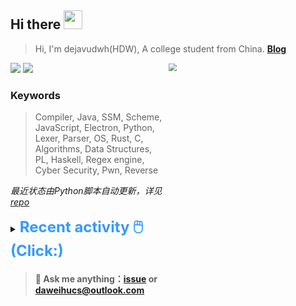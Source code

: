 ## Hi there <img src="https://raw.githubusercontent.com/MartinHeinz/MartinHeinz/master/wave.gif" width="30px">

> Hi, I'm dejavudwh(HDW), A college student from China. **[Blog](https://www.cnblogs.com/secoding)** 

![](https://komarev.com/ghpvc/?username=dejavudwh)
<img src="https://img.shields.io/badge/BLOG-dejavudwh-blue"><a href="https://www.cnblogs.com/secoding/"></a></img>
<img align="right" width="50%" src="https://github-readme-stats.vercel.app/api?username=dejavudwh&show_icons=true&theme=onedark&count_private=true" style="zoom: 80%;" /> 

### Keywords 

> Compiler, Java, SSM, Scheme, JavaScript, Electron, Python, Lexer, Parser, OS, Rust, C, Algorithms, Data Structures, PL, Haskell, Regex engine, Cyber Security, Pwn, Reverse

*最近状态由Python脚本自动更新，详见<a href="https://github.com/dejavudwh/dejavudwh"> repo</a>*

<details>

  <summary><font size="5.5" color="#3399FF"><b>Recent activity 🖱️(Click:)</b></font></summary>

  - <details open>

    <summary><font size="3.5" color="#3399FF"><b>Recent Post 🖱️</b></font></summary>
    <br>
    <table>
    <tr>
    <td>
    <!-- ZHIHUPOSTS:START --> 

    <!-- ZHIHUPOSTS:END -->
    </td>
    <td>
    <!-- GITHUB:START -->

    - [dejavudwh forked dejavudwh/libvmi from libvmi/libvmi](https://github.com/dejavudwh/libvmi) - 2021-10-17T12:07:44Z
    - [dejavudwh starred tklengyel/drakvuf](https://github.com/tklengyel/drakvuf) - 2021-10-08T04:35:38Z
    - [dejavudwh starred libvmi/libvmi](https://github.com/libvmi/libvmi) - 2021-10-07T06:10:56Z
    - [dejavudwh starred forthespada/CS-Books](https://github.com/forthespada/CS-Books) - 2021-09-27T01:16:20Z
    - [dejavudwh pushed to master in dejavudwh/Sachet](https://github.com/dejavudwh/Sachet/compare/383fe9864b...f4687b48bc) - 2021-09-21T13:35:24Z
    <!-- GITHUB:END -->
    </td>
    </tr>
    </table>
  </details>

</details>

> #### 💬 Ask me anything：[issue](https://github.com/dejavudwh/dejavudwh/issues) or [daweihucs@outlook.com](mailto:daweihucs@outlook.com)